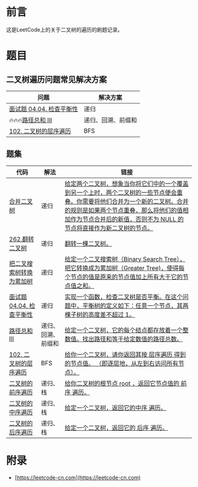 # 前言

这是LeetCode上的关于二叉树的遍历的刷题记录。

# 题目

## 二叉树遍历问题常见解决方案

| 问题 | 解决方案 |
| ---- | ---- |
| [面试题 04.04. 检查平衡性](IsBalanced.java) |  递归 |
| 🔥🔥🔥[路径总和 III](PathSum.java) |  递归、回溯、前缀和 |
| [102. 二叉树的层序遍历](LevelOrder.java) |  BFS |

## 题集

| 代码 | 解法 | 链接 |
| ---- | ---- | ---- |
| [合并二叉树](MergeTrees.java) | 递归 | [给定两个二叉树，想象当你将它们中的一个覆盖到另一个上时，两个二叉树的一些节点便会重叠。你需要将他们合并为一个新的二叉树。合并的规则是如果两个节点重叠，那么将他们的值相加作为节点合并后的新值，否则不为 NULL 的节点将直接作为新二叉树的节点。](https://leetcode-cn.com/problems/merge-two-binary-trees/) |
| [262.翻转二叉树](InvertTree.java) |  递归 | [翻转一棵二叉树。](https://leetcode-cn.com/problems/invert-binary-tree/) |
| [把二叉搜索树转换为累加树](ConvertBST.java) | 递归 | [给定一个二叉搜索树（Binary Search Tree），把它转换成为累加树（Greater Tree)，使得每个节点的值是原来的节点值加上所有大于它的节点值之和。](https://leetcode-cn.com/problems/convert-bst-to-greater-tree/) |
| [面试题 04.04. 检查平衡性](IsBalanced.java) |  递归 | [实现一个函数，检查二叉树是否平衡。在这个问题中，平衡树的定义如下：任意一个节点，其两棵子树的高度差不超过 1。](https://leetcode-cn.com/problems/check-balance-lcci/) |
| [路径总和 III](PathSum.java) |  递归、回溯、前缀和 | [给定一个二叉树，它的每个结点都存放着一个整数值。找出路径和等于给定数值的路径总数。](https://leetcode-cn.com/problems/path-sum-iii/) |
| [102. 二叉树的层序遍历](LevelOrder.java) |  BFS | [给你一个二叉树，请你返回其按 层序遍历 得到的节点值。 （即逐层地，从左到右访问所有节点）。](https://leetcode-cn.com/problems/binary-tree-level-order-traversal/) |
| [二叉树的前序遍历](PreorderTraversal.java) |  递归、栈 | [给你二叉树的根节点 root ，返回它节点值的 前序 遍历。](https://leetcode-cn.com/problems/binary-tree-preorder-traversal/) |
| [二叉树的中序遍历](InorderTraversal.java) | 递归、栈 | [给定一个二叉树，返回它的中序 遍历。](https://leetcode-cn.com/problems/binary-tree-inorder-traversal/) |
| [二叉树的后序遍历](PostorderTraversal.java) |  递归、栈 | [给定一个二叉树，返回它的 后序 遍历。](https://leetcode-cn.com/problems/binary-tree-postorder-traversal/) |

# 附录

 - [https://leetcode-cn.com](https://leetcode-cn.com)